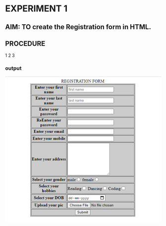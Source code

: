 # EXPERIMENT 1



## AIM: TO create the Registration form in HTML.


## PROCEDURE
1
2
3


### output


![output](Register.png)
